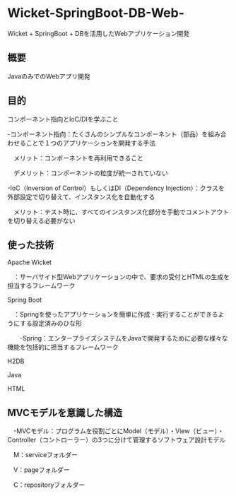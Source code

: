 ﻿# Wicket-SpringBoot-DB-Web-
Wicket + SpringBoot + DBを活用したWebアプリケーション開発

## 概要

JavaのみでのWebアプリ開発

## 目的

コンポーネント指向とIoC/DIを学ぶこと

-コンポーネント指向：たくさんのシンプルなコンポーネント（部品）を組み合わせることで１つのアプリケーションを開発する手法
 
 　メリット：コンポーネントを再利用できること
 
 　デメリット：コンポーネントの粒度が統一されていない
   
-IoC（Inversion of Control）もしくはDI（Dependency Injection）：クラスを外部設定で切り替えて、インスタンス化を自動化する

　メリット：テスト時に、すべてのインスタンス化部分を手動でコメントアウトを切り替える必要がない
 　　

## 使った技術

Apache Wicket

　：サーバサイド型Webアプリケーションの中で、要求の受付とHTMLの生成を担当するフレームワーク
 
Spring Boot

　：Springを使ったアプリケーションを簡単に作成・実行することができるようにする設定済みのひな形
 
 　　-Spring：エンタープライズシステムをJavaで開発するために必要な様々な機能を包括的に担当するフレームワーク
   
H2DB

Java

HTML


## MVCモデルを意識した構造

　-MVCモデル：プログラムを役割ごとにModel（モデル）・View（ビュー）・Controller（コントローラー）の3つに分けて管理するソフトウェア設計モデル
 
　M：serviceフォルダー
 
　V：pageフォルダー
 
　C：repositoryフォルダー 
